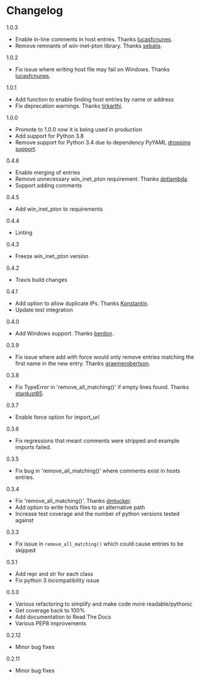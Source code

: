 Changelog
=========


1.0.3
- Enable in-line comments in host entries. Thanks [lucasfcnunes](https://github.com/lucasfcnunes).
- Remove remnants of win-inet-pton library. Thanks [sebalis](https://github.com/sebalis).

1.0.2

- Fix issue where writing host file may fail on Windows. Thanks [lucasfcnunes](https://github.com/lucasfcnunes). 

1.0.1

- Add function to enable finding host entries by name or address
- Fix deprecation warnings. Thanks [tirkarthi](https://github.com/tirkarthi).

1.0.0

- Promote to 1.0.0 now it is being used in production
- Add support for Python 3.8
- Remove support for Python 3.4 due to dependency PyYAML [dropping support](https://github.com/yaml/pyyaml/issues/281).

0.4.6

- Enable merging of entries
- Remove unnecessary win_inet_pton requirement. Thanks [dotlambda](https://github.com/dotlambda).
- Support adding comments

0.4.5

- Add win_inet_pton to requirements

0.4.4

- Linting

0.4.3

- Freeze win_inet_pton version

0.4.2

- Travis build changes

0.4.1

- Add option to allow duplicate IPs. Thanks [Konstantin](https://github.com/Koc).
- Update test integration

0.4.0

- Add Windows support. Thanks [berdon](https://github.com/berdon).

0.3.9

- Fix issue where add with force would only remove entries matching the first name in the new entry. Thanks [graemerobertson](https://github.com/graemerobertson).

0.3.8

- Fix TypeError in 'remove_all_matching()' if empty lines found. Thanks [stardust85](https://github.com/stardust85).

0.3.7

- Enable force option for import_url

0.3.6

- Fix regressions that meant comments were stripped and example imports failed.

0.3.5

- Fix bug in 'remove_all_matching()' where comments exist in hosts entries.

0.3.4

- Fix 'remove_all_matching()'. Thanks [dmtucker](https://github.com/dmtucker).
- Add option to write hosts files to an alternative path
- Increase test coverage and the number of python versions tested against

0.3.3

- Fix issue in `remove_all_matching()` which could cause entries to be skipped

0.3.1

- Add repr and str for each class
- Fix python 3 incompatibility issue

0.3.0

- Various refactoring to simplify and make code more readable/pythonic
- Get coverage back to 100%
- Add documentation to Read The Docs
- Various PEP8 improvements

0.2.12

- Minor bug fixes

0.2.11

- Minor bug fixes
